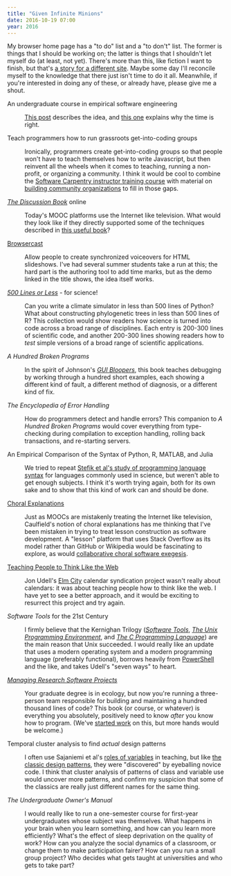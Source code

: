 ```yaml
---
title: "Given Infinite Minions"
date: 2016-10-19 07:00
year: 2016
---
```

<p>
  My browser home page has a "to do" list and a "to don't" list.
  The former is things that I should be working on;
  the latter is things that I shouldn't let myself do
  (at least, not yet).
  There's more than this,
  like fiction I want to finish,
  but that's <a href="http://sensibleadventures.com">a story for a different site</a>.
  Maybe some day I'll reconcile myself to the knowledge that
  there just isn't time to do it all.
  Meanwhile,
  if you're interested in doing any of these,
  or already have,
  please give me a shout.
</p>

<dl>

<dt>An undergraduate course in empirical software engineering</dt>
<dd>
  <p>
    <a href="http://third-bit.com/2014/10/02/a-better-software-engineering-course.html">This post</a> describes the idea,
    and <a href="http://third-bit.com/2015/11/29/exaptation.html">this one</a> explains why the time is right.
  </p>
</dd>

<dt>Teach programmers how to run grassroots get-into-coding groups</dt>
<dd>
  <p>
    Ironically,
    programmers create get-into-coding groups so that people won't have to teach themselves how to write Javascript,
    but then reinvent all the wheels when it comes to teaching, running a non-profit, or organizing a community.
    I think it would be cool to combine the <a href="http://swcarpentry.github.io/instructor-training">Software Carpentry instructor training course</a>
    with material on <a href="https://www.amazon.com/Building-Powerful-Community-Organizations-Personal/dp/0977151808/">building community organizations</a>
    to fill in those gaps.
  </p>
</dd>

<dt><a href="https://www.amazon.com/Discussion-Book-Great-People-Talking/dp/1119049717/"><em>The Discussion Book</em></a> online</dt>
<dd>
  <p>
    Today's MOOC platforms use the Internet like television.
    What would they look like if they directly supported some of the techniques described in
    <a href="https://www.amazon.com/Discussion-Book-Great-People-Talking/dp/1119049717/">this useful book</a>?
  </p>
</dd>

<dt><a href="http://third-bit.com/browsercast/">Browsercast</a></dt>
<dd>
  <p>
    Allow people to create synchronized voiceovers for HTML slideshows.
    I've had several summer students take a run at this;
    the hard part is the authoring tool to add time marks,
    but as the demo linked in the title shows,
    the idea itself works.
  </p>
</dd>

<dt><a href="http://aosabook.org/en/buy.html#fh"><em>500 Lines or Less</em></a> - for science!</dt>
<dd>
  <p>
    Can you write a climate simulator in less than 500 lines of Python?
    What about constructing phylogenetic trees in less than 500 lines of R?
    This collection would show readers how science is turned into code across a broad range of disciplines.
    Each entry is 200-300 lines of scientific code,
    and another 200-300 lines showing readers how to <em>test</em> simple versions of a broad range of scientific applications.
  </p>
</dd>

<dt><em>A Hundred Broken Programs</em></dt>
<dd>
  <p>
    In the spirit of Johnson's <a href="https://www.amazon.com/GUI-Bloopers-2-0-Second-Technologies/dp/0123706432/"><em>GUI Bloopers</em></a>,
    this book teaches debugging by working through a hundred short examples,
    each showing a different kind of fault, a different method of diagnosis, or a different kind of fix.
  </p>
</dd>

<dt><em>The Encyclopedia of Error Handling</em></dt>
<dd>
  <p>
    How do programmers detect and handle errors?
    This companion to <em>A Hundred Broken Programs</em> would cover everything from type-checking during compilation
    to exception handling, rolling back transactions, and re-starting servers.
  </p>
</dd>

<dt>An Empirical Comparison of the Syntax of Python, R, MATLAB, and Julia</dt>
<dd>
  <p>
    We tried to repeat <a href="http://neverworkintheory.org/2014/01/29/stefik-siebert-syntax.html">Stefik et al's study of programming language syntax</a>
    for languages commonly used in science,
    but weren't able to get enough subjects.
    I think it's worth trying again,
    both for its own sake and to show that this kind of work can and should be done.
  </p>
</dd>

<dt><a href="https://hapgood.us/2016/05/13/choral-explanations/">Choral Explanations</a></dt>
<dd>
  <p>
    Just as MOOCs are mistakenly treating the Internet like television,
    Caulfield's notion of choral explanations has me thinking that
    I've been mistaken in trying to treat lesson construction as software development.
    A "lesson" platform that uses Stack Overflow as its model rather than GitHub or Wikipedia
    would be fascinating to explore,
    as would <a href="{{site.github.url}}/2016/09/12/collaborative-choral-software-exegesis.html">collaborative choral software exegesis</a>.
  </p>
</dd>

<dt><a href="https://blog.jonudell.net/2011/01/24/seven-ways-to-think-like-the-web/">Teaching People to Think Like the Web</a></dt>
<dd>
  <p>
    Jon Udell's <a href="https://blog.jonudell.net/elmcity-project-faq/">Elm City</a> calendar syndication project wasn't really about calendars:
    it was about teaching people how to think like the web.
    I have yet to see a better approach,
    and it would be exciting to resurrect this project and try again.
  </p>
</dd>

<dt><em>Software Tools</em> for the 21st Century</dt>
<dd>
  <p>
    I firmly believe that the Kernighan Trilogy
    (<a href="https://www.amazon.com/Software-Tools-Brian-W-Kernighan/dp/020103669X/"><em>Software Tools</em></a>,
    <a href="https://www.amazon.com/Unix-Programming-Environment-Prentice-Hall-Software/dp/013937681X/"><em>The Unix Programming Environment</em></a>,
    and <a href="https://www.amazon.com/Programming-Language-Brian-W-Kernighan/dp/0131103628/"><em>The C Programming Language</em></a>)
    are the main reason that Unix succeeded.
    I would really like an update that uses a modern operating system and a modern programming language (preferably functional),
    borrows heavily from <a href="https://en.wikipedia.org/wiki/PowerShell">PowerShell</a> and the like,
    and takes Udell's "seven ways" to heart.
  </p>
</dd>

<dt><a href="https://swcarpentry.github.io/managing-research-software-projects/short/"><em>Managing Research Software Projects</em></a></dt>
<dd>
  <p>
    Your graduate degree is in ecology,
    but now you're running a three-person team responsible for building and maintaining a hundred thousand lines of code?
    This book (or course, or whatever) is everything you absolutely, positively need to know
    <em>after</em> you know how to program.
    (We've <a href="https://swcarpentry.github.io/managing-research-software-projects/short/">started work</a> on this,
    but more hands would be welcome.)
  </p>
</dd>

<dt>Temporal cluster analysis to find <em>actual</em> design patterns</dt>
<dd>
  <p>
    I often use Sajaniemi et al's <a href="http://www.cs.joensuu.fi/~saja/var_roles/stud_vers/stud_Python3_eng.html">roles of variables</a> in teaching,
    but like <a href="https://www.amazon.com/Design-Patterns-Elements-Reusable-Object-Oriented/dp/0201633612/">the classic design patterns</a>,
    they were "discovered" by eyeballing novice code.
    I think that cluster analysis of patterns of class and variable use would uncover more patterns,
    and confirm my suspicion that some of the classics are really just different names for the same thing.
  </p>
</dd>

<dt><em>The Undergraduate Owner's Manual</em></dt>
<dd>
  <p>
    I would really like to run a one-semester course for first-year undergraduates whose subject was themselves.
    What happens in your brain when you learn something, and how can you learn more efficiently?
    What's the effect of sleep deprivation on the quality of work?
    How can you analyze the social dynamics of a classroom, or change them to make participation fairer?
    How can you run a small group project?
    Who decides what gets taught at universities and who gets to take part?
  </p>
</dd>

</dl>
